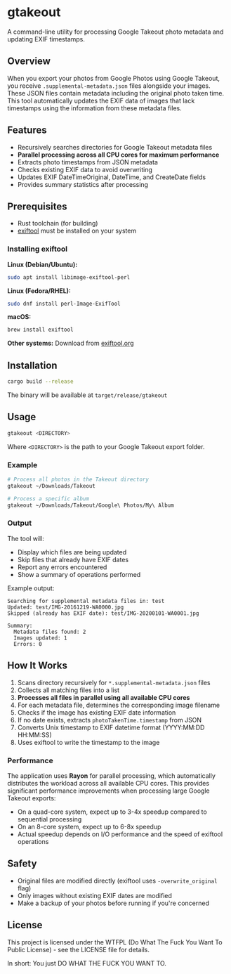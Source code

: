 # gtakeout

A command-line utility for processing Google Takeout photo metadata and updating EXIF timestamps.

## Overview

When you export your photos from Google Photos using Google Takeout, you receive `.supplemental-metadata.json` files alongside your images. These JSON files contain metadata including the original photo taken time. This tool automatically updates the EXIF data of images that lack timestamps using the information from these metadata files.

## Features

- Recursively searches directories for Google Takeout metadata files
- **Parallel processing across all CPU cores for maximum performance**
- Extracts photo timestamps from JSON metadata
- Checks existing EXIF data to avoid overwriting
- Updates EXIF DateTimeOriginal, DateTime, and CreateDate fields
- Provides summary statistics after processing

## Prerequisites

- Rust toolchain (for building)
- [exiftool](https://exiftool.org/) must be installed on your system

### Installing exiftool

**Linux (Debian/Ubuntu):**
```bash
sudo apt install libimage-exiftool-perl
```

**Linux (Fedora/RHEL):**
```bash
sudo dnf install perl-Image-ExifTool
```

**macOS:**
```bash
brew install exiftool
```

**Other systems:**
Download from [exiftool.org](https://exiftool.org/)

## Installation

```bash
cargo build --release
```

The binary will be available at `target/release/gtakeout`

## Usage

```bash
gtakeout <DIRECTORY>
```

Where `<DIRECTORY>` is the path to your Google Takeout export folder.

### Example

```bash
# Process all photos in the Takeout directory
gtakeout ~/Downloads/Takeout

# Process a specific album
gtakeout ~/Downloads/Takeout/Google\ Photos/My\ Album
```

### Output

The tool will:
- Display which files are being updated
- Skip files that already have EXIF dates
- Report any errors encountered
- Show a summary of operations performed

Example output:
```
Searching for supplemental metadata files in: test
Updated: test/IMG-20161219-WA0000.jpg
Skipped (already has EXIF date): test/IMG-20200101-WA0001.jpg

Summary:
  Metadata files found: 2
  Images updated: 1
  Errors: 0
```

## How It Works

1. Scans directory recursively for `*.supplemental-metadata.json` files
2. Collects all matching files into a list
3. **Processes all files in parallel using all available CPU cores**
4. For each metadata file, determines the corresponding image filename
5. Checks if the image has existing EXIF date information
6. If no date exists, extracts `photoTakenTime.timestamp` from JSON
7. Converts Unix timestamp to EXIF datetime format (YYYY:MM:DD HH:MM:SS)
8. Uses exiftool to write the timestamp to the image

### Performance

The application uses **Rayon** for parallel processing, which automatically distributes the workload across all available CPU cores. This provides significant performance improvements when processing large Google Takeout exports:

- On a quad-core system, expect up to 3-4x speedup compared to sequential processing
- On an 8-core system, expect up to 6-8x speedup
- Actual speedup depends on I/O performance and the speed of exiftool operations

## Safety

- Original files are modified directly (exiftool uses `-overwrite_original` flag)
- Only images without existing EXIF dates are modified
- Make a backup of your photos before running if you're concerned

## License

This project is licensed under the WTFPL (Do What The Fuck You Want To Public License) - see the LICENSE file for details.

In short: You just DO WHAT THE FUCK YOU WANT TO.
